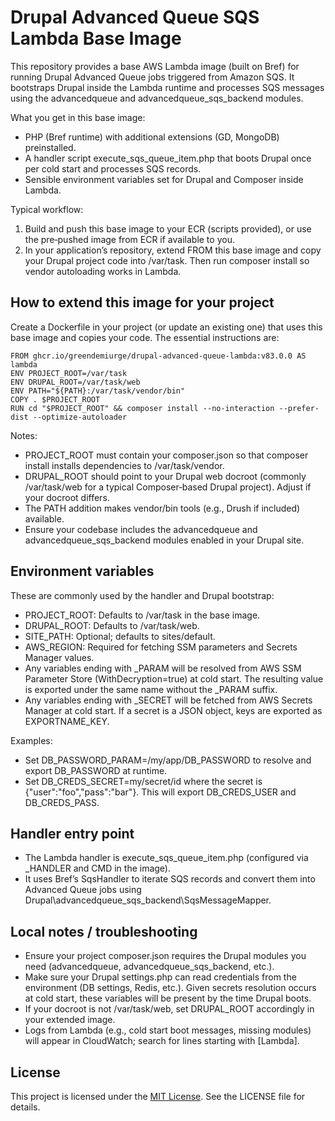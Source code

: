 # Drupal Advanced Queue SQS Lambda Base Image

This repository provides a base AWS Lambda image (built on Bref) for running Drupal Advanced Queue jobs triggered from Amazon SQS. It bootstraps Drupal inside the Lambda runtime and processes SQS messages using the advancedqueue and advancedqueue_sqs_backend modules.

What you get in this base image:
- PHP (Bref runtime) with additional extensions (GD, MongoDB) preinstalled.
- A handler script execute_sqs_queue_item.php that boots Drupal once per cold start and processes SQS records.
- Sensible environment variables set for Drupal and Composer inside Lambda.

Typical workflow:
1) Build and push this base image to your ECR (scripts provided), or use the pre‑pushed image from ECR if available to you.
2) In your application’s repository, extend FROM this base image and copy your Drupal project code into /var/task. Then run composer install so vendor autoloading works in Lambda.

## How to extend this image for your project

Create a Dockerfile in your project (or update an existing one) that uses this base image and copies your code. The essential instructions are:

```
FROM ghcr.io/greendemiurge/drupal-advanced-queue-lambda:v83.0.0 AS lambda
ENV PROJECT_ROOT=/var/task
ENV DRUPAL_ROOT=/var/task/web
ENV PATH="${PATH}:/var/task/vendor/bin"
COPY . $PROJECT_ROOT
RUN cd "$PROJECT_ROOT" && composer install --no-interaction --prefer-dist --optimize-autoloader
```

Notes:
- PROJECT_ROOT must contain your composer.json so that composer install installs dependencies to /var/task/vendor.
- DRUPAL_ROOT should point to your Drupal web docroot (commonly /var/task/web for a typical Composer‑based Drupal project). Adjust if your docroot differs.
- The PATH addition makes vendor/bin tools (e.g., Drush if included) available.
- Ensure your codebase includes the advancedqueue and advancedqueue_sqs_backend modules enabled in your Drupal site.

## Environment variables
These are commonly used by the handler and Drupal bootstrap:
- PROJECT_ROOT: Defaults to /var/task in the base image.
- DRUPAL_ROOT: Defaults to /var/task/web.
- SITE_PATH: Optional; defaults to sites/default.
- AWS_REGION: Required for fetching SSM parameters and Secrets Manager values.
- Any variables ending with _PARAM will be resolved from AWS SSM Parameter Store (WithDecryption=true) at cold start. The resulting value is exported under the same name without the _PARAM suffix.
- Any variables ending with _SECRET will be fetched from AWS Secrets Manager at cold start. If a secret is a JSON object, keys are exported as EXPORTNAME_KEY.

Examples:
- Set DB_PASSWORD_PARAM=/my/app/DB_PASSWORD to resolve and export DB_PASSWORD at runtime.
- Set DB_CREDS_SECRET=my/secret/id where the secret is {"user":"foo","pass":"bar"}. This will export DB_CREDS_USER and DB_CREDS_PASS.

## Handler entry point
- The Lambda handler is execute_sqs_queue_item.php (configured via _HANDLER and CMD in the image).
- It uses Bref’s SqsHandler to iterate SQS records and convert them into Advanced Queue jobs using Drupal\advancedqueue_sqs_backend\SqsMessageMapper.

## Local notes / troubleshooting
- Ensure your project composer.json requires the Drupal modules you need (advancedqueue, advancedqueue_sqs_backend, etc.).
- Make sure your Drupal settings.php can read credentials from the environment (DB settings, Redis, etc.). Given secrets resolution occurs at cold start, these variables will be present by the time Drupal boots.
- If your docroot is not /var/task/web, set DRUPAL_ROOT accordingly in your extended image.
- Logs from Lambda (e.g., cold start boot messages, missing modules) will appear in CloudWatch; search for lines starting with [Lambda].

## License
This project is licensed under the [MIT License](license.txt). See the LICENSE file for details.